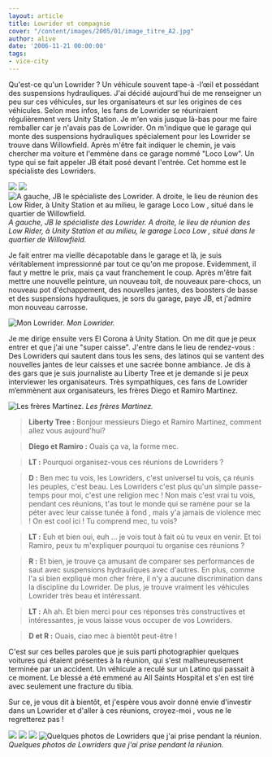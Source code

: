 ```yaml
---
layout: article
title: Lowrider et compagnie
cover: "/content/images/2005/01/image_titre_A2.jpg"
author: alive
date: '2006-11-21 00:00:00'
tags:
- vice-city
---
```


Qu'est-ce qu'un Lowrider ? Un véhicule souvent tape-à -l’œil et possédant des suspensions hydrauliques. J'ai décidé aujourd'hui de me renseigner un peu sur ces véhicules, sur les organisateurs et sur les origines de ces véhicules. Selon mes infos, les fans de Lowrider se réuniraient régulièrement vers Unity Station. Je m'en vais jusque là-bas pour me faire remballer car je n'avais pas de Lowrider. On m'indique que le garage qui monte des suspensions hydrauliques spécialement pour les Lowrider se trouve dans Willowfield. Après m'être fait indiquer le chemin, je vais chercher ma voiture et l'emmène dans ce garage nommé "Loco Low". Un type qui se fait appeler JB était posé devant l'entrée. Cet homme est le spécialiste des Lowriders.

![](/content/images/2005/01/JB.jpg)
![](/content/images/2005/01/Loco_low.jpg)
![A gauche, JB le spécialiste des Lowrider. A droite, le lieu de réunion des Low Rider, à Unity Station et au milieu, le garage Loco Low , situé dans le quartier de Willowfield.](/content/images/2005/01/Lieu_de_reunion.jpg)
_A gauche, JB le spécialiste des Lowrider. A droite, le lieu de réunion des Low Rider, à Unity Station et au milieu, le garage Loco Low , situé dans le quartier de Willowfield._

Je fait entrer ma vieille décapotable dans le garage et là, je suis véritablement impressionné par tout ce qu'on me propose. Evidemment, il faut y mettre le prix, mais ça vaut franchement le coup. Après m'être fait mettre une nouvelle peinture, un nouveau toit, de nouveaux pare-chocs, un nouveau pot d'échappement, des nouvelles jantes, des boosters de basse et des suspensions hydrauliques, je sors du garage, paye JB, et j'admire mon nouveau carrosse.

![Mon Lowrider.](/content/images/2005/01/Mon_Lowrider.jpg)
_Mon Lowrider._

Je me dirige ensuite vers El Corona&nbsp;à Unity Station. On me dit que je peux entrer et que j'ai une "super caisse". J'entre dans le lieu de rendez-vous : Des Lowriders qui sautent dans tous les sens, des latinos qui se vantent des nouvelles jantes de leur caisses et une sacrée bonne ambiance. Je dis&nbsp;à des gars que je suis journaliste au Liberty Tree et je demande si je peux interviewer les organisateurs. Très sympathiques, ces fans de Lowrider m’emmènent aux organisateurs, les frères Diego et Ramiro Martinez.

![Les frères Martinez.](/content/images/2005/01/Freres_Martinez.jpg)
_Les frères Martinez._

> **Liberty Tree :** Bonjour messieurs Diego et Ramiro Martinez, comment allez vous aujourd'hui?

> **Diego et Ramiro :** Ouais ça va, la forme mec.

> **LT :** Pourquoi organisez-vous ces réunions de Lowriders ?

> **D :** Ben mec tu vois, les Lowriders, c'est universel tu vois, ça réunis les peuples, c'est beau. Les Lowriders c'est plus qu'un simple passe-temps pour moi, c'est une religion mec ! Non mais c'est vrai tu vois, pendant ces réunions, t'as tout le monde qui se ramène pour se la péter avec leur caisse tunée&nbsp;à fond , mais y'a jamais de violence mec ! On est cool ici ! Tu comprend mec, tu vois?

> **LT :** Euh et bien oui, euh ... je vois tout&nbsp;à fait où tu veux en venir. Et toi Ramiro, peux tu m'expliquer pourquoi tu organise ces réunions ?

> **R :** Et bien, je trouve ça amusant de comparer ses performances de saut avec suspensions hydrauliques avec d'autres. En plus, comme l'a si bien expliqué mon cher frère, il n'y a aucune discrimination dans la discipline du Lowrider. De plus, je trouve vraiment les véhicules Lowrider très beau et intéressant.

> **LT :** Ah ah. Et bien merci pour ces réponses très constructives et intéressantes, je vous laisse vous occuper de vos Lowriders.

> **D et R :** Ouais, ciao mec&nbsp;à bientôt peut-être !

C'est sur ces belles paroles que je suis parti photographier quelques voitures qui étaient présentes&nbsp;à la réunion, qui s'est malheureusement terminée par un accident. Un véhicule a reculé sur un Latino qui passait&nbsp;à ce moment. Le blessé a été emmené au All Saints Hospital et s'en est tiré avec seulement une fracture du tibia.

Sur ce, je vous dit&nbsp;à bientôt, et j'espère vous avoir donné envie d'investir dans un Lowrider et d'aller&nbsp;à ces réunions, croyez-moi , vous ne le regretterez pas !

![](/content/images/2005/01/Lowrider1.jpg)
![](/content/images/2005/01/Lowrider2.jpg)
![](/content/images/2005/01/Lowrider3.jpg)
![Quelques photos de Lowriders que j'ai prise pendant la réunion.](/content/images/2005/01/Lowrider4.jpg)
_Quelques photos de Lowriders que j'ai prise pendant la réunion._

<!--kg-card-end: markdown-->
